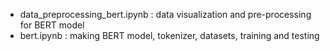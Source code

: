 - data_preprocessing_bert.ipynb : data visualization and pre-processing for BERT model
- bert.ipynb : making BERT model, tokenizer, datasets, training and testing
